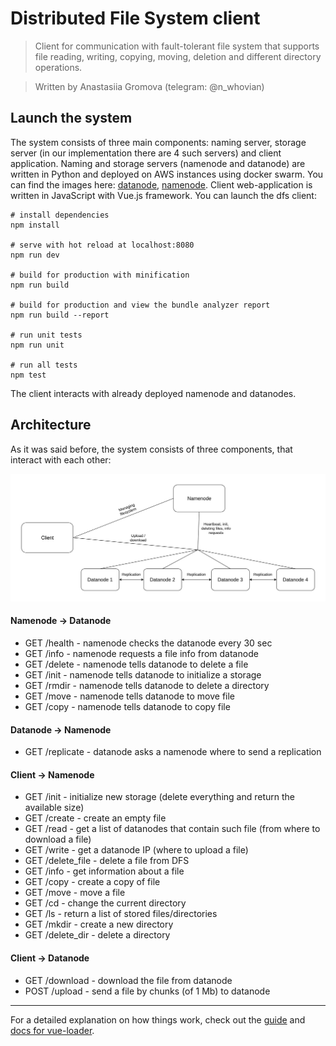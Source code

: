 # Distributed File System client
>Client for communication with fault-tolerant file system that supports file reading, writing, copying, moving, deletion and different directory operations.

>Written by Anastasiia Gromova (telegram: @n_whovian)

## Launch the system
The system consists of three main components: naming server, storage server (in our implementation there are 4 such servers) and client application.
Naming and storage servers (namenode and datanode) are written in Python and deployed on AWS instances using docker swarm.
You can find the images here: [datanode](https://hub.docker.com/repository/docker/onbehalfofme/dfs-datanode), [namenode](https://hub.docker.com/repository/docker/onbehalfofme/dfs-namenode).
Client web-application is written in JavaScript with Vue.js framework. 
You can launch the dfs client:
``` 
# install dependencies
npm install

# serve with hot reload at localhost:8080
npm run dev

# build for production with minification
npm run build

# build for production and view the bundle analyzer report
npm run build --report

# run unit tests
npm run unit

# run all tests
npm test
```
The client interacts with already deployed namenode and datanodes.

## Architecture
As it was said before, the system consists of three components, that interact with each other:

![](image.png )

#### Namenode -> Datanode
* GET /health - namenode checks the datanode every 30 sec
* GET /info - namenode requests a file info from datanode
* GET /delete - namenode tells datanode to delete a file
* GET /init - namenode tells datanode to initialize a storage 
* GET /rmdir - namenode tells datanode to delete a directory
* GET /move - namenode tells datanode to move file
* GET /copy - namenode tells datanode to copy file

#### Datanode -> Namenode
* GET /replicate - datanode asks a namenode where to send a replication

#### Client -> Namenode
* GET /init - initialize new storage (delete everything and return the available size)
* GET /create - create an empty file
* GET /read - get a list of datanodes that contain such file (from where to download a file)
* GET /write - get a datanode IP (where to upload a file)
* GET /delete_file - delete a file from DFS
* GET /info - get information about a file
* GET /copy - create a copy of file
* GET /move - move a file
* GET /cd - change the current directory
* GET /ls - return a list of stored files/directories
* GET /mkdir - create a new directory
* GET /delete_dir - delete a directory

#### Client -> Datanode
* GET /download - download the file from datanode
* POST /upload - send a file by chunks (of 1 Mb) to datanode
---
For a detailed explanation on how things work, check out the [guide](http://vuejs-templates.github.io/webpack/) and [docs for vue-loader](http://vuejs.github.io/vue-loader).

